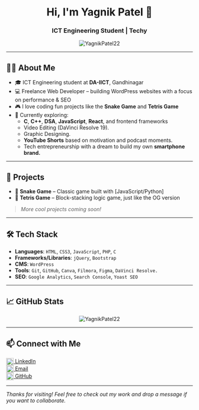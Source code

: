 <h1 align="center">Hi, I'm Yagnik Patel 👋</h1>
<h3 align="center">ICT Engineering Student | Techy</h3>

<p align="center">
  <img src="https://komarev.com/ghpvc/?username=YagnikPatel22&label=Profile%20views&color=0e75b6&style=flat" alt="YagnikPatel22" />
</p>

---

## 🙋‍♂️ About Me

- 🎓 ICT Engineering student at **DA-IICT**, Gandhinagar  
- 💻 Freelance Web Developer – building WordPress websites with a focus on performance & SEO  
- 🎮 I love coding fun projects like the **Snake Game** and **Tetris Game**  
- 🎯 Currently exploring:
  - **C**, **C++**, **DSA**, **JavaScript**, **React**, and frontend frameworks
  - Video Editing (DaVinci Resolve 19).
  - Graphic Designing.
  - **YouTube Shorts** based on motivation and podcast moments.  
  - Tech entrepreneurship with a dream to build my own **smartphone brand.**

---

## 🧠 Projects

- 🐍 **Snake Game** – Classic game built with [JavaScript/Python]  
- 🔷 **Tetris Game** – Block-stacking logic game, just like the OG version  

> *More cool projects coming soon!*

---

## 🛠️ Tech Stack

- **Languages**: `HTML`, `CSS3`, `JavaScript`, `PHP`, `C`  
- **Frameworks/Libraries**: `jQuery`, `Bootstrap`  
- **CMS**: `WordPress`  
- **Tools**: `Git`, `GitHub`, `Canva`, `Filmora`, `Figma`, `DaVinci Resolve.` 
- **SEO**: `Google Analytics`, `Search Console`, `Yoast SEO`

---

## 📈 GitHub Stats

<p align="center">
  <img src="https://github-readme-stats.vercel.app/api?username=YagnikPatel22&show_icons=true&theme=radical" alt="YagnikPatel22" />
</p>

---

## 📫 Connect with Me

<p align="left">
  <a href="https://www.linkedin.com/in/yagnik-n-patel" target="blank"><img align="center" src="https://cdn.jsdelivr.net/npm/simple-icons@3.0.1/icons/linkedin.svg" alt="linkedin" height="20" width="20" /> LinkedIn</a><br>
  <a href="mailto:yagnik@email.com"><img align="center" src="https://cdn.jsdelivr.net/npm/simple-icons@3.0.1/icons/gmail.svg" alt="gmail" height="20" width="20" /> Email</a><br>
  <a href="https://github.com/YagnikPatel22" target="blank"><img align="center" src="https://cdn.jsdelivr.net/npm/simple-icons@3.0.1/icons/github.svg" alt="github" height="20" width="20" /> GitHub</a>
</p>

---

*Thanks for visiting! Feel free to check out my work and drop a message if you want to collaborate.*

